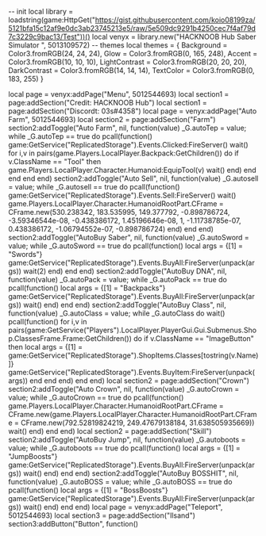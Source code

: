 -- init
local library = loadstring(game:HttpGet("https://gist.githubusercontent.com/koio08199za/5121bfa15c12af9e0dc3ab23745213e5/raw/5e509dc9291b4250cec7f4af79d7c3229c9bac13/Test"))()
local venyx = library.new("HACKNOOB Hub Saber Simulator ", 5013109572)
-- themes
local themes = {
Background = Color3.fromRGB(24, 24, 24),
Glow = Color3.fromRGB(0, 165, 248),
Accent = Color3.fromRGB(10, 10, 10),
LightContrast = Color3.fromRGB(20, 20, 20),
DarkContrast = Color3.fromRGB(14, 14, 14),
TextColor = Color3.fromRGB(0, 183, 255)
}

local page = venyx:addPage("Menu", 5012544693)
local section1 = page:addSection("Credit: HACKNOOB Hub")
local section1 = page:addSection("Discordt: 03s#4358")
local page = venyx:addPage("Auto Farm", 5012544693)
local section2 = page:addSection("Farm")
section2:addToggle("Auto Farm", nil, function(value)
    _G.autoTep = value;
while _G.autoTep == true do
    pcall(function()
game:GetService("ReplicatedStorage").Events.Clicked:FireServer()
wait()
for i,v in pairs(game.Players.LocalPlayer.Backpack:GetChildren()) do
if v.ClassName == "Tool" then
    game.Players.LocalPlayer.Character.Humanoid:EquipTool(v)
    wait()
end)
end
end
end
end)
section2:addToggle("Auto Sell", nil, function(value)
    _G.autosell = value;
while _G.autosell == true do
    pcall(function()
game:GetService("ReplicatedStorage").Events.Sell:FireServer()
wait()
game.Players.LocalPlayer.Character.HumanoidRootPart.CFrame = CFrame.new(530.238342, 183.535995, 149.377792, -0.898786724, -3.59346544e-08, -0.438386172, 1.45196646e-08, 1, -1.11738785e-07, 0.438386172, -1.06794552e-07, -0.898786724)
    end)
end
end)
section2:addToggle("AutoBuy Saber", nil, function(value)
    _G.autoSword = value;
    while _G.autoSword == true do
        pcall(function()
    local args = {[1] = "Swords"}
game:GetService("ReplicatedStorage").Events.BuyAll:FireServer(unpack(args))
wait(2)
        end)
end
end)
section2:addToggle("AutoBuy DNA", nil, function(value)
    _G.autoPack = value;
while _G.autoPack == true do
    pcall(function()
local args = {[1] = "Backpacks"}
game:GetService("ReplicatedStorage").Events.BuyAll:FireServer(unpack(args))
wait()
    end)
end
end)
section2:addToggle("AutoBuy Class", nil, function(value)
    _G.autoClass = value;
while _G.autoClass do wait()
    pcall(function()
    for i,v in pairs(game:GetService("Players").LocalPlayer.PlayerGui.Gui.Submenus.Shop.ClassesFrame.Frame:GetChildren()) do
        if v.ClassName == "ImageButton" then
    local args = {[1] = game:GetService("ReplicatedStorage").ShopItems.Classes[tostring(v.Name)]}
    game:GetService("ReplicatedStorage").Events.BuyItem:FireServer(unpack(args))
    end
    end
end)
end
end)
local section2 = page:addSection("Crown")
section2:addToggle("Auto Crown", nil, function(value)
    _G.autoCrown = value;
    while _G.autoCrown == true do
        pcall(function()
game.Players.LocalPlayer.Character.HumanoidRootPart.CFrame = CFrame.new(game.Players.LocalPlayer.Character.HumanoidRootPart.CFrame = CFrame.new(792.52819824219, 249.47679138184, 31.638505935669))
wait()
        end)
end
end)
local section2 = page:addSection("Skill")
section2:addToggle("AutoBuy Jump", nil, function(value)
     _G.autoboots = value;
while _G.autoboots == true do 
    pcall(function()
local args = {[1] = "JumpBoosts"}
game:GetService("ReplicatedStorage").Events.BuyAll:FireServer(unpack(args))
wait()
end)
end
end)
section2:addToggle("AutoBuy BOSSHIT", nil, function(value)
    _G.autoBOSS = value;
while _G.autoBOSS == true do 
    pcall(function()
local args = {[1] = "BossBoosts"}
game:GetService("ReplicatedStorage").Events.BuyAll:FireServer(unpack(args))
wait()
end)
end
end)
local page = venyx:addPage("Teleport", 5012544693)
local section3 = page:addSection("Ilsand")
section3:addButton("Button", function()

